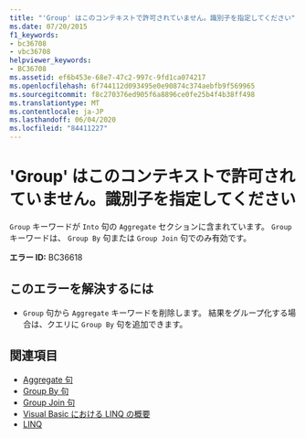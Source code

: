 ```yaml
---
title: "'Group' はこのコンテキストで許可されていません。識別子を指定してください"
ms.date: 07/20/2015
f1_keywords:
- bc36708
- vbc36708
helpviewer_keywords:
- BC36708
ms.assetid: ef6b453e-68e7-47c2-997c-9fd1ca074217
ms.openlocfilehash: 6f744112d093495e0e90874c374aebfb9f569965
ms.sourcegitcommit: f8c270376ed905f6a8896ce0fe25b4f4b38ff498
ms.translationtype: MT
ms.contentlocale: ja-JP
ms.lasthandoff: 06/04/2020
ms.locfileid: "84411227"
---
```

# <a name="group-not-allowed-in-this-context-identifier-expected"></a>'Group' はこのコンテキストで許可されていません。識別子を指定してください
`Group` キーワードが `Into` 句の `Aggregate` セクションに含まれています。 `Group` キーワードは、 `Group By` 句または `Group Join` 句でのみ有効です。  
  
 **エラー ID:** BC36618  
  
## <a name="to-correct-this-error"></a>このエラーを解決するには  
  
- `Group` 句から `Aggregate` キーワードを削除します。 結果をグループ化する場合は、クエリに `Group By` 句を追加できます。  
  
## <a name="see-also"></a>関連項目

- [Aggregate 句](../language-reference/queries/aggregate-clause.md)
- [Group By 句](../language-reference/queries/group-by-clause.md)
- [Group Join 句](../language-reference/queries/group-join-clause.md)
- [Visual Basic における LINQ の概要](../programming-guide/language-features/linq/introduction-to-linq.md)
- [LINQ](../programming-guide/language-features/linq/index.md)
